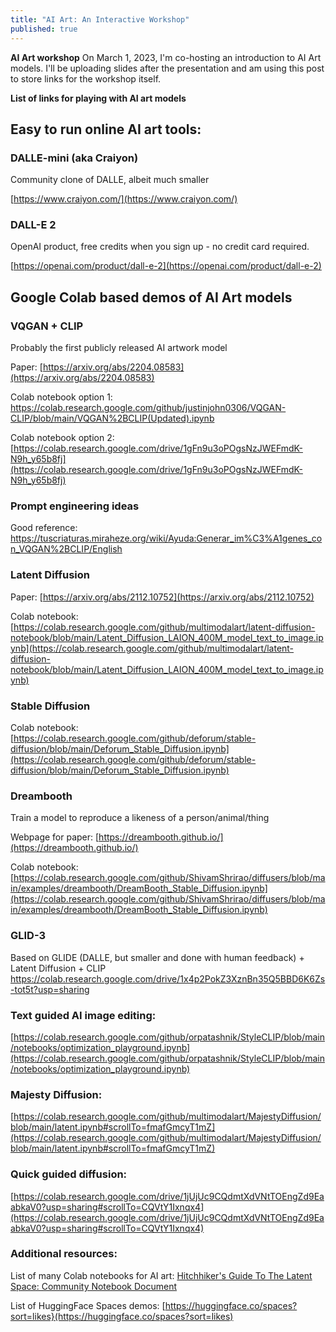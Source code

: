 ```yaml
---
title: "AI Art: An Interactive Workshop"
published: true
---
```


**AI Art workshop**
On March 1, 2023, I'm co-hosting an introduction to AI Art models. I'll be uploading slides after the presentation and am using this post to store links for the workshop itself.

**List of links for playing with AI art models**


## Easy to run online AI art tools:

### DALLE-mini (aka Craiyon)
Community clone of DALLE, albeit much smaller

[https://www.craiyon.com/](https://www.craiyon.com/)

### DALL-E 2
OpenAI product, free credits when you sign up - no credit card required.

[https://openai.com/product/dall-e-2](https://openai.com/product/dall-e-2)


## Google Colab based demos of AI Art models


### VQGAN + CLIP
Probably the first publicly released AI artwork model

Paper: [https://arxiv.org/abs/2204.08583](https://arxiv.org/abs/2204.08583)

Colab notebook option 1:
[https://colab.research.google.com/github/justinjohn0306/VQGAN-CLIP/blob/main/VQGAN%2BCLIP(Updated).ipynb ](https://colab.research.google.com/github/justinjohn0306/VQGAN-CLIP/blob/main/VQGAN%2BCLIP(Updated).ipynb )

Colab notebook option 2:
[https://colab.research.google.com/drive/1gFn9u3oPOgsNzJWEFmdK-N9h_y65b8fj](https://colab.research.google.com/drive/1gFn9u3oPOgsNzJWEFmdK-N9h_y65b8fj)


### Prompt engineering ideas
Good reference: [https://tuscriaturas.miraheze.org/wiki/Ayuda:Generar_im%C3%A1genes_con_VQGAN%2BCLIP/English ](https://tuscriaturas.miraheze.org/wiki/Ayuda:Generar_im%C3%A1genes_con_VQGAN%2BCLIP/English )


### Latent Diffusion 
Paper: [https://arxiv.org/abs/2112.10752](https://arxiv.org/abs/2112.10752)

Colab notebook:
[https://colab.research.google.com/github/multimodalart/latent-diffusion-notebook/blob/main/Latent_Diffusion_LAION_400M_model_text_to_image.ipynb](https://colab.research.google.com/github/multimodalart/latent-diffusion-notebook/blob/main/Latent_Diffusion_LAION_400M_model_text_to_image.ipynb)


### Stable Diffusion
Colab notebook:
[https://colab.research.google.com/github/deforum/stable-diffusion/blob/main/Deforum_Stable_Diffusion.ipynb](https://colab.research.google.com/github/deforum/stable-diffusion/blob/main/Deforum_Stable_Diffusion.ipynb)

### Dreambooth
Train a model to reproduce a likeness of a person/animal/thing

Webpage for paper: 
[https://dreambooth.github.io/](https://dreambooth.github.io/)

Colab notebook:
[https://colab.research.google.com/github/ShivamShrirao/diffusers/blob/main/examples/dreambooth/DreamBooth_Stable_Diffusion.ipynb](https://colab.research.google.com/github/ShivamShrirao/diffusers/blob/main/examples/dreambooth/DreamBooth_Stable_Diffusion.ipynb)



### GLID-3 
Based on GLIDE (DALLE, but smaller and done with human feedback) + Latent Diffusion + CLIP
[https://colab.research.google.com/drive/1x4p2PokZ3XznBn35Q5BBD6K6Zs-tot5t?usp=sharing
](https://colab.research.google.com/drive/1x4p2PokZ3XznBn35Q5BBD6K6Zs-tot5t?usp=sharing
)

### Text guided AI image editing:
[https://colab.research.google.com/github/orpatashnik/StyleCLIP/blob/main/notebooks/optimization_playground.ipynb](https://colab.research.google.com/github/orpatashnik/StyleCLIP/blob/main/notebooks/optimization_playground.ipynb)

### Majesty Diffusion:
[https://colab.research.google.com/github/multimodalart/MajestyDiffusion/blob/main/latent.ipynb#scrollTo=fmafGmcyT1mZ](https://colab.research.google.com/github/multimodalart/MajestyDiffusion/blob/main/latent.ipynb#scrollTo=fmafGmcyT1mZ) 

### Quick guided diffusion:
[https://colab.research.google.com/drive/1jUjUc9CQdmtXdVNtTOEngZd9EaabkaV0?usp=sharing#scrollTo=CQVtY1Ixnqx4](https://colab.research.google.com/drive/1jUjUc9CQdmtXdVNtTOEngZd9EaabkaV0?usp=sharing#scrollTo=CQVtY1Ixnqx4)



### Additional resources:
List of many Colab notebooks for AI art:
[Hitchhiker's Guide To The Latent Space: Community Notebook Document](https://docs.google.com/document/d/1ON4unvrGC2fSEAHMVb4idopPlWmzM0Lx5cxiOXG47k4/edit)

List of HuggingFace Spaces demos:
[https://huggingface.co/spaces?sort=likes}(https://huggingface.co/spaces?sort=likes)